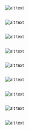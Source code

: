 ##
![alt text](Screenshots/page1.png "Figure 1")

##
![alt text](Screenshots/page2.png "Figure 2")

##
![alt text](Screenshots/page3.png "Figure 3")

##
![alt text](Screenshots/page4.png "Figure 4")

##
![alt text](Screenshots/page5.png "Figure 5")

##
![alt text](Screenshots/page6.png "Figure 6")

##
![alt text](Screenshots/page7.png "Figure 7")

##
![alt text](Screenshots/page8.png "Figure 8")

##
![alt text](Screenshots/page9.png "Figure 9")

##
